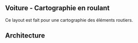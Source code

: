 ## Voiture - Cartographie en roulant
Ce layout est fait pour une cartographie des éléments routiers.

## Architecture
